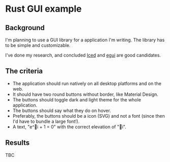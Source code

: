 # Rust GUI example

## Background

I'm planning to use a GUI library for a application I'm writing.
The library has to be simple and customizable.

I've done my research, and concluded [Iced](https://github.com/hecrj/iced) and [egui](https://github.com/emilk/egui) are good candidates.

## The criteria

- The application should run natively on all desktop platforms and on the web.
- It should have two round buttons without border, like Material Design.
- The buttons should toggle dark and light theme for the whole application.
- The buttons should say what they do on hover.
- Preferably, the buttons should be a icon (SVG) and not a font (since then I'd have to bundle a large font!).
- A text, "e^i + 1 = 0" with the correct elevation of "i".

## Results
TBC
